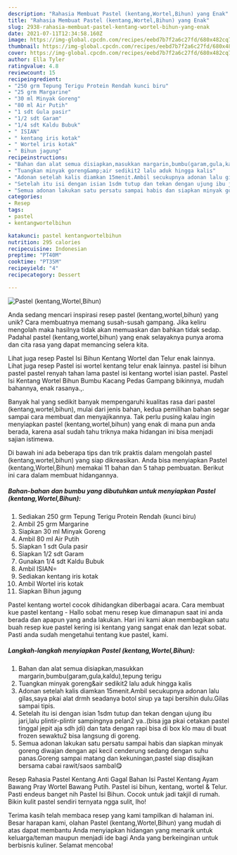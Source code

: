 ```yaml
---
description: "Rahasia Membuat Pastel (kentang,Wortel,Bihun) yang Enak"
title: "Rahasia Membuat Pastel (kentang,Wortel,Bihun) yang Enak"
slug: 2938-rahasia-membuat-pastel-kentang-wortel-bihun-yang-enak
date: 2021-07-11T12:34:58.160Z
image: https://img-global.cpcdn.com/recipes/eebd7b7f2a6c27fd/680x482cq70/pastel-kentangwortelbihun-foto-resep-utama.jpg
thumbnail: https://img-global.cpcdn.com/recipes/eebd7b7f2a6c27fd/680x482cq70/pastel-kentangwortelbihun-foto-resep-utama.jpg
cover: https://img-global.cpcdn.com/recipes/eebd7b7f2a6c27fd/680x482cq70/pastel-kentangwortelbihun-foto-resep-utama.jpg
author: Ella Tyler
ratingvalue: 4.8
reviewcount: 15
recipeingredient:
- "250 grm Tepung Terigu Protein Rendah kunci biru"
- "25 grm Margarine"
- "30 ml Minyak Goreng"
- "80 ml Air Putih"
- "1 sdt Gula pasir"
- "1/2 sdt Garam"
- "1/4 sdt Kaldu Bubuk"
- " ISIAN"
- " kentang iris kotak"
- " Wortel iris kotak"
- " Bihun jagung"
recipeinstructions:
- "Bahan dan alat semua disiapkan,masukkan margarin,bumbu(garam,gula,kaldu),tepung terigu"
- "Tuangkan minyak goreng&amp;air sedikit2 lalu aduk hingga kalis"
- "Adonan setelah kalis diamkan 15menit.Ambil secukupnya adonan lalu gilas,saya pkai alat drmh seadanya botol sirup ya tapi bersihin dulu.Gilas sampai tipis."
- "Setelah itu isi dengan isian 1sdm tutup dan tekan dengan ujung ibu jari,lalu plintir-plintir sampingnya pelan2 ya..(bisa jga pkai cetakan pastel tinggal jepit aja sdh jdi) dan tata dengan rapi bisa di box klo mau di buat frozen sewaktu2 bisa langsung di goreng."
- "Semua adonan lakukan satu persatu sampai habis dan siapkan minyak goreng diwajan dengan api kecil cenderung sedang dengan suhu panas.Goreng sampai matang dan kekuningan,pastel siap disajikan bersama cabai rawit/saos sambal😋"
categories:
- Resep
tags:
- pastel
- kentangwortelbihun

katakunci: pastel kentangwortelbihun 
nutrition: 295 calories
recipecuisine: Indonesian
preptime: "PT40M"
cooktime: "PT35M"
recipeyield: "4"
recipecategory: Dessert

---
```



![Pastel (kentang,Wortel,Bihun)](https://img-global.cpcdn.com/recipes/eebd7b7f2a6c27fd/680x482cq70/pastel-kentangwortelbihun-foto-resep-utama.jpg)

Anda sedang mencari inspirasi resep pastel (kentang,wortel,bihun) yang unik? Cara membuatnya memang susah-susah gampang. Jika keliru mengolah maka hasilnya tidak akan memuaskan dan bahkan tidak sedap. Padahal pastel (kentang,wortel,bihun) yang enak selayaknya punya aroma dan cita rasa yang dapat memancing selera kita.

Lihat juga resep Pastel Isi Bihun Kentang Wortel dan Telur enak lainnya. Lihat juga resep Pastel isi wortel kentang telur enak lainnya. pastel isi bihun pastel pastel renyah tahan lama pastel isi kentang wortel isian pastel. Pastel Isi Kentang Wortel Bihun Bumbu Kacang Pedas Gampang bikinnya, mudah bahannya, enak rasanya.,.

Banyak hal yang sedikit banyak mempengaruhi kualitas rasa dari pastel (kentang,wortel,bihun), mulai dari jenis bahan, kedua pemilihan bahan segar sampai cara membuat dan menyajikannya. Tak perlu pusing kalau ingin menyiapkan pastel (kentang,wortel,bihun) yang enak di mana pun anda berada, karena asal sudah tahu triknya maka hidangan ini bisa menjadi sajian istimewa.


Di bawah ini ada beberapa tips dan trik praktis dalam mengolah pastel (kentang,wortel,bihun) yang siap dikreasikan. Anda bisa menyiapkan Pastel (kentang,Wortel,Bihun) memakai 11 bahan dan 5 tahap pembuatan. Berikut ini cara dalam membuat hidangannya.

<!--inarticleads1-->

##### Bahan-bahan dan bumbu yang dibutuhkan untuk menyiapkan Pastel (kentang,Wortel,Bihun):

1. Sediakan 250 grm Tepung Terigu Protein Rendah (kunci biru)
1. Ambil 25 grm Margarine
1. Siapkan 30 ml Minyak Goreng
1. Ambil 80 ml Air Putih
1. Siapkan 1 sdt Gula pasir
1. Siapkan 1/2 sdt Garam
1. Gunakan 1/4 sdt Kaldu Bubuk
1. Ambil  ISIAN=
1. Sediakan  kentang iris kotak
1. Ambil  Wortel iris kotak
1. Siapkan  Bihun jagung


Pastel kentang wortel cocok dihidangkan diberbagai acara. Cara membuat kue pastel kentang - Hallo sobat menu resep kue dimanapun saat ini anda berada dan apapun yang anda lakukan. Hari ini kami akan membagikan satu buah resep kue pastel kering isi kentang yang sangat enak dan lezat sobat. Pasti anda sudah mengetahui tentang kue pastel, kami. 

<!--inarticleads2-->

##### Langkah-langkah menyiapkan Pastel (kentang,Wortel,Bihun):

1. Bahan dan alat semua disiapkan,masukkan margarin,bumbu(garam,gula,kaldu),tepung terigu
1. Tuangkan minyak goreng&amp;air sedikit2 lalu aduk hingga kalis
1. Adonan setelah kalis diamkan 15menit.Ambil secukupnya adonan lalu gilas,saya pkai alat drmh seadanya botol sirup ya tapi bersihin dulu.Gilas sampai tipis.
1. Setelah itu isi dengan isian 1sdm tutup dan tekan dengan ujung ibu jari,lalu plintir-plintir sampingnya pelan2 ya..(bisa jga pkai cetakan pastel tinggal jepit aja sdh jdi) dan tata dengan rapi bisa di box klo mau di buat frozen sewaktu2 bisa langsung di goreng.
1. Semua adonan lakukan satu persatu sampai habis dan siapkan minyak goreng diwajan dengan api kecil cenderung sedang dengan suhu panas.Goreng sampai matang dan kekuningan,pastel siap disajikan bersama cabai rawit/saos sambal😋


Resep Rahasia Pastel Kentang Anti Gagal Bahan Isi Pastel Kentang Ayam Bawang Pray Wortel Bawang Putih. Pastel isi bihun, kentang, wortel &amp; Telur. Pasti endeus banget nih Pastel Isi Bihun. Cocok untuk jadi takjil di rumah. Bikin kulit pastel sendiri ternyata ngga sulit, lho! 

Terima kasih telah membaca resep yang kami tampilkan di halaman ini. Besar harapan kami, olahan Pastel (kentang,Wortel,Bihun) yang mudah di atas dapat membantu Anda menyiapkan hidangan yang menarik untuk keluarga/teman maupun menjadi ide bagi Anda yang berkeinginan untuk berbisnis kuliner. Selamat mencoba!

